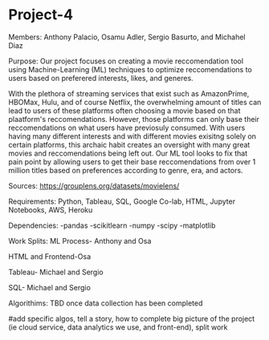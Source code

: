 # Project-4

Members: Anthony Palacio, Osamu Adler, Sergio Basurto, and Michahel Diaz 

Purpose: Our project focuses on creating a movie reccomendation tool using Machine-Learning (ML) techniques to optimize reccomendations to users based on preferered interests, likes, and generes. 

With the plethora of streaming services that exist such as AmazonPrime, HBOMax, Hulu, and of course Netflix, the overwhelming amount of titles can lead to users of these platforms often choosing a movie based on that plaatform's reccomendations.  However, those platforms can only base their reccomendations on what users have previosuly consumed. With users having many different interests and with different movies exisitng solely on certain platforms, this archaic habit creates an oversight with many great movies and reccomendations being left out. Our ML tool looks to fix that pain point by allowing users to get their base reccomendations from over 1 million titles based on preferences according to genre, era, and actors.  

Sources: https://grouplens.org/datasets/movielens/


Requirements: Python, Tableau, SQL, Google Co-lab, HTML, Jupyter Notebooks, AWS, Heroku

Dependencies: 
-pandas
-scikitlearn
-numpy
-scipy
-matplotlib
  
Work Splits: 
ML Process- Anthony and Osa

HTML and Frontend-Osa

Tableau- Michael and Sergio

SQL- Michael and Sergio
 
 Algorithims: TBD once data collection has been completed
  
  

#add specific algos, tell a story, how to complete big picture of the project (ie cloud service, data analytics we use, and front-end), split work 










